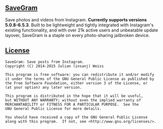 ## [SaveGram](http://apt.thebigboss.org/mobileweb/onepackage.php?bundleid=com.insanj.savegram&db=0)

Save photos and videos from Instagram. **Currently supports versions 5.0.8-6.5.3**. Built to be lightweight and tightly integrated with Instagram's existing functionality, and with over 21k active users and unbeatable update layover, SaveGram is a staple on every photo-sharing jailbroken device.

## [License](LICENSE.md)

	SaveGram: Save posts from Instagram.
	Copyright (C) 2014-2015 Julian (insanj) Weiss
	
    This program is free software: you can redistribute it and/or modify
    it under the terms of the GNU General Public License as published by
    the Free Software Foundation, either version 3 of the License, or
    (at your option) any later version.

    This program is distributed in the hope that it will be useful,
    but WITHOUT ANY WARRANTY; without even the implied warranty of
    MERCHANTABILITY or FITNESS FOR A PARTICULAR PURPOSE.  See the
    GNU General Public License for more details.

    You should have received a copy of the GNU General Public License
    along with this program.  If not, see <http://www.gnu.org/licenses/>.
